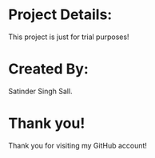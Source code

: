 # Project Details:

This project is just for trial purposes!

# Created By:

Satinder Singh Sall.

# Thank you!

Thank you for visiting my GitHub account!
